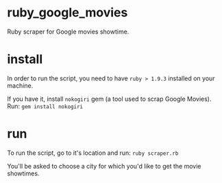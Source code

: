 # ruby_google_movies
Ruby scraper for Google movies showtime.

# install
In order to run the script, you need to have `ruby > 1.9.3` installed on your machine. 

If you have it, install  `nokogiri` gem (a tool used to scrap Google Movies). Run: ```gem install nokogiri```


# run
To run the script, go to it's location and run:
```ruby scraper.rb```

You'll be asked to choose a city for which you'd like to get the movie showtimes.
